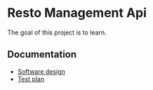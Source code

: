 # Resto Management Api

The goal of this project is to learn.

## Documentation

- [Software design](./docs//software-design.md)
- [Test plan](./docs/test-plan.md)
